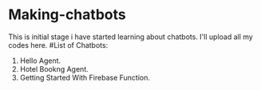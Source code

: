 # Making-chatbots
This is initial stage i have started learning about chatbots. I'll upload all my codes here.
 #List of Chatbots:
 1. Hello Agent.
 2. Hotel Bookng Agent.
 3. Getting Started With Firebase Function.
